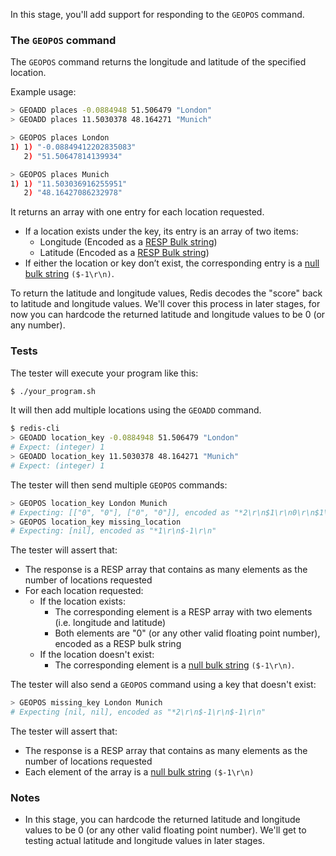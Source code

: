 In this stage, you'll add support for responding to the `GEOPOS` command.

### The `GEOPOS` command

The `GEOPOS` command returns the longitude and latitude of the specified location.

Example usage:

```bash
> GEOADD places -0.0884948 51.506479 "London"
> GEOADD places 11.5030378 48.164271 "Munich"

> GEOPOS places London
1) 1) "-0.08849412202835083"
   2) "51.50647814139934"

> GEOPOS places Munich
1) 1) "11.503036916255951"
   2) "48.16427086232978"
```

It returns an array with one entry for each location requested.

- If a location exists under the key, its entry is an array of two items:
  - Longitude (Encoded as a [RESP Bulk string](https://redis.io/docs/latest/develop/reference/protocol-spec/#bulk-strings))
  - Latitude (Encoded as a [RESP Bulk string](https://redis.io/docs/latest/develop/reference/protocol-spec/#bulk-strings))
- If either the location or key don’t exist, the corresponding entry is a [null bulk string](https://redis.io/docs/latest/develop/reference/protocol-spec/#null-bulk-strings) `($-1\r\n)`.

To return the latitude and longitude values, Redis decodes the "score" back to latitude and longitude values. We'll cover this process in later stages, for now you can hardcode the returned latitude and longitude values to be 0 (or any number).

### Tests

The tester will execute your program like this:

```bash
$ ./your_program.sh
```

It will then add multiple locations using the `GEOADD` command.

```bash
$ redis-cli
> GEOADD location_key -0.0884948 51.506479 "London"
# Expect: (integer) 1
> GEOADD location_key 11.5030378 48.164271 "Munich"
# Expect: (integer) 1
```

The tester will then send multiple `GEOPOS` commands:

```bash
> GEOPOS location_key London Munich
# Expecting: [["0", "0"], ["0", "0"]], encoded as "*2\r\n$1\r\n0\r\n$1\r\n0\r\n$1\r\n0\r\n$1\r\n0\r\n"
> GEOPOS location_key missing_location
# Expecting: [nil], encoded as "*1\r\n$-1\r\n"
```

The tester will assert that:

- The response is a RESP array that contains as many elements as the number of locations requested
- For each location requested:
  - If the location exists:
    - The corresponding element is a RESP array with two elements (i.e. longitude and latitude)
    - Both elements are "0" (or any other valid floating point number), encoded as a RESP bulk string
  - If the location doesn't exist:
    - The corresponding element is a [null bulk string](https://redis.io/docs/latest/develop/reference/protocol-spec/#null-bulk-strings) `($-1\r\n)`.

The tester will also send a `GEOPOS` command using a key that doesn't exist:

```bash
> GEOPOS missing_key London Munich
# Expecting [nil, nil], encoded as "*2\r\n$-1\r\n$-1\r\n"
```

The tester will assert that:

- The response is a RESP array that contains as many elements as the number of locations requested
- Each element of the array is a [null bulk string](https://redis.io/docs/latest/develop/reference/protocol-spec/#null-bulk-strings) `($-1\r\n)`

### Notes

- In this stage, you can hardcode the returned latitude and longitude values to be 0 (or any other valid floating point number). We'll get to testing actual latitude and longitude values in later stages.
